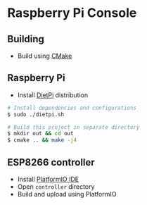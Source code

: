 # Raspberry Pi Console

## Building

- Build using [CMake](https://cmake.org)

## Raspberry Pi

- Install [DietPi](https://dietpi.com) distribution

```bash
# Install dependencies and configurations
$ sudo ./dietpi.sh

# Build this project in separate directory
$ mkdir out && cd out
$ cmake .. && make -j4
```

## ESP8266 controller
- Install [PlatformIO IDE](https://platformio.org/platformio-ide)
- Open `controller` directory
- Build and upload using PlatformIO
